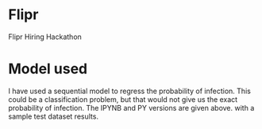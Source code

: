 # Flipr
 Flipr Hiring Hackathon
# Model used
I have used a sequential model to regress the probability of infection. This could be a classification problem, but that would
not give us the exact probability of infection. The IPYNB and PY versions are given above. with a sample test dataset results.
